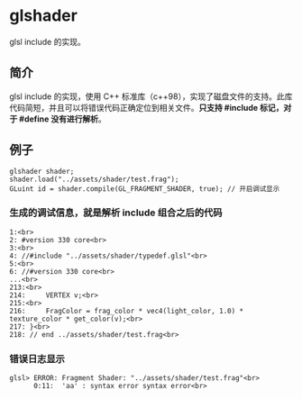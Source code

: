 # glshader
glsl include 的实现。

## 简介
glsl include 的实现，使用 C++ 标准库（c++98），实现了磁盘文件的支持。此库代码简短，并且可以将错误代码正确定位到相关文件。**只支持 #include 标记，对于 #define 没有进行解析**。

## 例子
```
glshader shader;
shader.load("../assets/shader/test.frag");
GLuint id = shader.compile(GL_FRAGMENT_SHADER, true); // 开启调试显示
```

### 生成的调试信息，就是解析 include 组合之后的代码<br>
```
1:<br>
2: #version 330 core<br>
3:<br>
4: //#include "../assets/shader/typedef.glsl"<br>
5:<br>
6: //#version 330 core<br>
...<br>
213:<br>
214:     VERTEX v;<br>
215:<br>
216:     FragColor = frag_color * vec4(light_color, 1.0) * texture_color * get_color(v);<br>
217: }<br>
218: // end ../assets/shader/test.frag<br>
``` 
### 错误日志显示
```
glsl> ERROR: Fragment Shader: "../assets/shader/test.frag"<br>
      0:11:  'aa' : syntax error syntax error<br>
```
